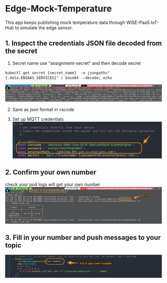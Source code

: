 # Edge-Mock-Temperature

This app keeps publishing mock temperature data through WISE-PaaS IoT-Hub to simulate the edge sensor.

## 1. Inspect the credentials JSON file decoded from the secret 
1. Secret name use "assignment-secret" and then decode secret
```script
kubectl get secret {secret_name}  -o jsonpath="{.data.ENSAAS_SERVICES}" | base64 --decode; echo
```

![decode](./img/decode.png)

2. Save as json format in vscode


3. Set up MQTT credentials 
![mqtt](./img/mqtt.png)

## 2. Confirm your own number
check your pod logs will get your own number
![ChechNumber](./img/ChechNumber.png)

## 3. Fill in your number and push messages to your topic
![number](./img/number.png)


